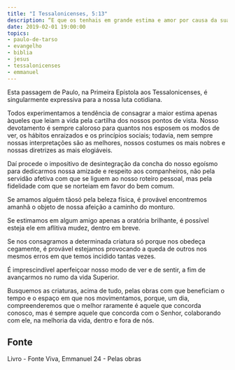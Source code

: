 ```yaml
---
title: "I Tessalonicenses, 5:13"
description: “E que os tenhais em grande estima e amor por causa da sua obra.” Paulo
date: 2019-02-01 19:00:00
topics: 
- paulo-de-tarso
- evangelho
- biblia
- jesus
- tessalonicenses
- emmanuel
---
```


Esta passagem de Paulo, na Primeira Epístola aos Tessalonicenses, é
singularmente expressiva para a nossa luta cotidiana.

Todos experimentamos a tendência de consagrar a maior estima apenas
àqueles que leiam a vida pela cartilha dos nossos pontos de vista. Nosso
devotamento é sempre caloroso para quantos nos esposem os modos de ver, os
hábitos enraizados e os princípios sociais; todavia, nem sempre nossas
interpretações são as melhores, nossos costumes os mais nobres e nossas diretrizes
as mais elogiáveis.

Daí procede o impositivo de desintegração da concha do nosso egoísmo
para dedicarmos nossa amizade e respeito aos companheiros, não pela servidão
afetiva com que se liguem ao nosso roteiro pessoal, mas pela fidelidade com que se
norteiam em favor do bem comum.

Se amamos alguém tão­só pela beleza física, é provável encontremos
amanhã o objeto de nossa afeição a caminho do monturo.

Se estimamos em algum amigo apenas a oratória brilhante, é possível esteja
ele em aflitiva mudez, dentro em breve.

Se nos consagramos a determinada criatura só porque nos obedeça
cegamente, é provável estejamos provocando a queda de outros nos mesmos erros
em que temos incidido tantas vezes.

É imprescindível aperfeiçoar nosso modo de ver e de sentir, a fim de
avançarmos no rumo da vida Superior.

Busquemos as criaturas, acima de tudo, pelas obras com que beneficiam o
tempo e o espaço em que nos movimentamos, porque, um dia, compreenderemos
que o melhor raramente é aquele que concorda conosco, mas é sempre aquele que
concorda com o Senhor, colaborando com ele, na melhoria da vida, dentro e fora de
nós.


## Fonte
Livro - Fonte Viva, Emmanuel
24 - Pelas obras
